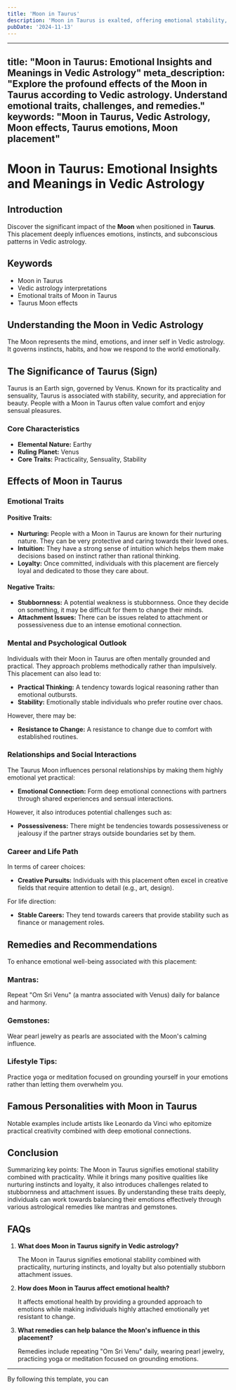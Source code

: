 ```yaml
---
title: 'Moon in Taurus'
description: 'Moon in Taurus is exalted, offering emotional stability, practicality, and a love for comfort. These individuals value security, are patient, and have a strong appreciation for beauty and the arts in Vedic Astrology'
pubDate: '2024-11-13'
---
```


--- 
title: "Moon in Taurus: Emotional Insights and Meanings in Vedic Astrology"
meta_description: "Explore the profound effects of the Moon in Taurus according to Vedic astrology. Understand emotional traits, challenges, and remedies."
keywords: "Moon in Taurus, Vedic Astrology, Moon effects, Taurus emotions, Moon placement"
---

# Moon in Taurus: Emotional Insights and Meanings in Vedic Astrology

## Introduction

Discover the significant impact of the **Moon** when positioned in **Taurus**. This placement deeply influences emotions, instincts, and subconscious patterns in Vedic astrology.

## Keywords

- Moon in Taurus
- Vedic astrology interpretations
- Emotional traits of Moon in Taurus
- Taurus Moon effects

## Understanding the Moon in Vedic Astrology

The Moon represents the mind, emotions, and inner self in Vedic astrology. It governs instincts, habits, and how we respond to the world emotionally.

## The Significance of Taurus (Sign)

Taurus is an Earth sign, governed by Venus. Known for its practicality and sensuality, Taurus is associated with stability, security, and appreciation for beauty. People with a Moon in Taurus often value comfort and enjoy sensual pleasures.

### Core Characteristics

- **Elemental Nature:** Earthy
- **Ruling Planet:** Venus
- **Core Traits:** Practicality, Sensuality, Stability

## Effects of Moon in Taurus

### Emotional Traits

#### Positive Traits:
- **Nurturing:** People with a Moon in Taurus are known for their nurturing nature. They can be very protective and caring towards their loved ones.
- **Intuition:** They have a strong sense of intuition which helps them make decisions based on instinct rather than rational thinking.
- **Loyalty:** Once committed, individuals with this placement are fiercely loyal and dedicated to those they care about.

#### Negative Traits:
- **Stubbornness:** A potential weakness is stubbornness. Once they decide on something, it may be difficult for them to change their minds.
- **Attachment Issues:** There can be issues related to attachment or possessiveness due to an intense emotional connection.

### Mental and Psychological Outlook

Individuals with their Moon in Taurus are often mentally grounded and practical. They approach problems methodically rather than impulsively. This placement can also lead to:

- **Practical Thinking:** A tendency towards logical reasoning rather than emotional outbursts.
- **Stability:** Emotionally stable individuals who prefer routine over chaos.

However, there may be:

- **Resistance to Change:** A resistance to change due to comfort with established routines.

### Relationships and Social Interactions

The Taurus Moon influences personal relationships by making them highly emotional yet practical:

- **Emotional Connection:** Form deep emotional connections with partners through shared experiences and sensual interactions.
  
However, it also introduces potential challenges such as:

- **Possessiveness:** There might be tendencies towards possessiveness or jealousy if the partner strays outside boundaries set by them.

### Career and Life Path

In terms of career choices:

- **Creative Pursuits:** Individuals with this placement often excel in creative fields that require attention to detail (e.g., art, design).
  
For life direction:

- **Stable Careers:** They tend towards careers that provide stability such as finance or management roles.

## Remedies and Recommendations

To enhance emotional well-being associated with this placement:

### Mantras:
Repeat "Om Sri Venu" (a mantra associated with Venus) daily for balance and harmony.

### Gemstones:
Wear pearl jewelry as pearls are associated with the Moon's calming influence.

### Lifestyle Tips:
Practice yoga or meditation focused on grounding yourself in your emotions rather than letting them overwhelm you.

## Famous Personalities with Moon in Taurus

Notable examples include artists like Leonardo da Vinci who epitomize practical creativity combined with deep emotional connections.

## Conclusion

Summarizing key points:
The Moon in Taurus signifies emotional stability combined with practicality. While it brings many positive qualities like nurturing instincts and loyalty, it also introduces challenges related to stubbornness and attachment issues. By understanding these traits deeply, individuals can work towards balancing their emotions effectively through various astrological remedies like mantras and gemstones.

## FAQs

1. **What does Moon in Taurus signify in Vedic astrology?**

   The Moon in Taurus signifies emotional stability combined with practicality, nurturing instincts, and loyalty but also potentially stubborn attachment issues.

2. **How does Moon in Taurus affect emotional health?**

   It affects emotional health by providing a grounded approach to emotions while making individuals highly attached emotionally yet resistant to change.

3. **What remedies can help balance the Moon's influence in this placement?**

   Remedies include repeating "Om Sri Venu" daily, wearing pearl jewelry, practicing yoga or meditation focused on grounding emotions.

---

By following this template, you can